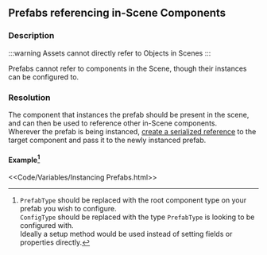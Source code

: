 ## Prefabs referencing in-Scene Components
### Description
:::warning
Assets cannot directly refer to Objects in Scenes
:::

Prefabs cannot refer to components in the Scene, though their instances can be configured to.  

### Resolution
The component that instances the prefab should be present in the scene, and can then be used to reference other in-Scene components.  
Wherever the prefab is being instanced, [create a serialized reference](Serializing%20Component%20References.md) to the target component and pass it to the newly instanced prefab.  

#### Example[^1]
<<Code/Variables/Instancing Prefabs.html>>

[^1]:`PrefabType` should be replaced with the root component type on your prefab you wish to configure.  
`ConfigType` should be replaced with the type `PrefabType` is looking to be configured with.  
Ideally a setup method would be used instead of setting fields or properties directly.  